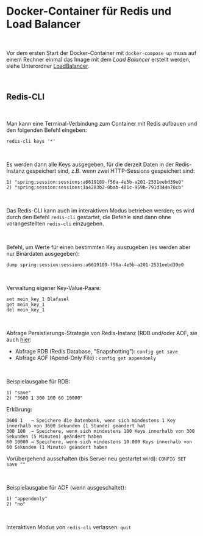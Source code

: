 # Docker-Container für Redis und Load Balancer #

<br>

Vor dem ersten Start der Docker-Container mit `docker-compose up` muss auf einem Rechner
einmal das Image mit dem *Load Balancer* erstellt werden, siehe Unterordner
[LoadBalancer](LoadBalancer/).

<br>

## Redis-CLI ##

<br>

Man kann eine Terminal-Verbindung zum Container mit Redis aufbauen und den folgenden Befehl eingeben:

```
redis-cli keys '*'
```

<br>

Es werden dann alle Keys ausgegeben, für die derzeit Daten in der Redis-Instanz gespeichert sind, z.B. wenn zwei HTTP-Sessions gespeichert sind:
```
1) "spring:session:sessions:a6619109-f56a-4e5b-a201-2531eebd39e0"
2) "spring:session:sessions:1a4283b2-0bab-401c-959b-791d344a70cb"
```

<br>

Das Redis-CLI kann auch im interaktiven Modus betrieben werden; es wird durch den Befehl `redis-cli` gestartet,
die Befehle sind dann ohne vorangestellten `redis-cli` einzugeben.

<br>

Befehl, um Werte für einen bestimmten Key auszugeben (es werden aber nur Binärdaten ausgegeben):

```
dump spring:session:sessions:a6619109-f56a-4e5b-a201-2531eebd39e0
```

<br>

Verwaltung eigener Key-Value-Paare:
```
set mein_key_1 Blafasel
get mein_key_1
del mein_key_1
```

<br>

Abfrage Persistierungs-Strategie von Redis-Instanz (RDB und/oder AOF, sie auch [hier](https://redis.io/docs/latest/operate/oss_and_stack/management/persistence/):

* Abfrage RDB (Redis Database, "Snapshotting"): `config get save`
* Abfrage AOF (Apend-Only File)               : `config get appendonly`

<br>

Beispielausgabe für RDB:
```
1) "save"
2) "3600 1 300 100 60 10000"
```

Erklärung:
```
3600 1   → Speichere die Datenbank, wenn sich mindestens 1 Key innerhalb von 3600 Sekunden (1 Stunde) geändert hat
300 100  → Speichere, wenn sich mindestens 100 Keys innerhalb von 300 Sekunden (5 Minuten) geändert haben
60 10000 → Speichere, wenn sich mindestens 10.000 Keys innerhalb von 60 Sekunden (1 Minute) geändert haben
```
Vorübergehend ausschalten (bis Server neu gestartet wird): `CONFIG SET save ""`

<br>

Beispielausgabe für AOF (wenn ausgeschaltet):
```
1) "appendonly"
2) "no"
```

<br>

Interaktiven Modus von `redis-cli` verlassen: `quit`

<br>